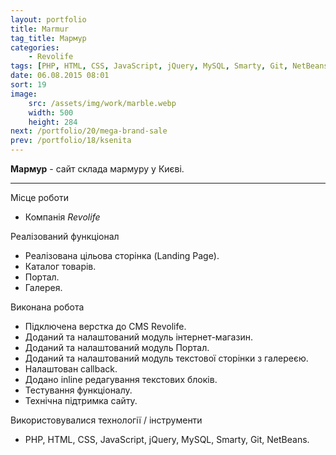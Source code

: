 ```yaml
---
layout: portfolio
title: Marmur
tag_title: Мармур
categories:
    - Revolife
tags: [PHP, HTML, CSS, JavaScript, jQuery, MySQL, Smarty, Git, NetBeans]
date: 06.08.2015 08:01
sort: 19
image: 
    src: /assets/img/work/marble.webp 
    width: 500
    height: 284
next: /portfolio/20/mega-brand-sale
prev: /portfolio/18/ksenita
---
```


**Мармур** - сайт склада мармуру у Києві.

---

Місце роботи

* Компанія _Revolife_

Реалізований функціонал

* Реалізована цільова сторінка (Landing Page).
* Каталог товарів.
* Портал.
* Галерея.

Виконана робота

* Підключена верстка до CMS Revolife.
* Доданий та налаштований модуль інтернет-магазин.
* Доданий та налаштований модуль Портал.
* Доданий та налаштований модуль текстової сторінки з галереєю.
* Налаштован сallback.
* Додано inline редагування текстових блоків.
* Тестування функціоналу.
* Технічна підтримка сайту.

Використовувалися технології / інструменти

* PHP, HTML, CSS, JavaScript, jQuery, MySQL, Smarty, Git, NetBeans.

